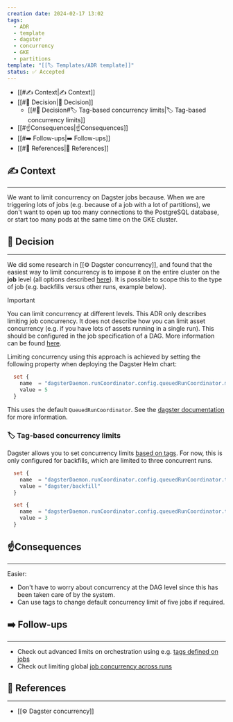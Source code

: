 ```yaml
---
creation date: 2024-02-17 13:02
tags:
  - ADR
  - template
  - dagster
  - concurrency
  - GKE
  - partitions
template: "[[🏷 Templates/ADR template]]"
status: ✅ Accepted
---
```

- [[#✍️ Context|✍️ Context]]
- [[#🤝 Decision|🤝 Decision]]
	- [[#🤝 Decision#🏷️ Tag-based concurrency limits|🏷️ Tag-based concurrency limits]]
- [[#☝️Consequences|☝️Consequences]]
- [[#➡️ Follow-ups|➡️ Follow-ups]]
- [[#🔗 References|🔗 References]]

## ✍️ Context
---
We want to limit concurrency on Dagster jobs because. When we are triggering lots of jobs (e.g. because of a job with a lot of partitions), we don't want to open up too many connections to the PostgreSQL database, or start too many pods at the same time on the GKE cluster.

## 🤝 Decision
---
We did some research in [[⚙️ Dagster concurrency]], and found that the easiest way to limit concurrency is to impose it on the entire cluster on the **job** level (all options described [here](https://docs.dagster.io/guides/limiting-concurrency-in-data-pipelines)). It is possible to scope this to the type of job (e.g. backfills versus other runs, example below).

> [!important]
> You can limit concurrency at different levels. This ADR only describes limiting job concurrency. It does not describe how you can limit asset concurrency (e.g. if you have lots of assets running in a single run). This should be configured in the job specification of a DAG. More information can be found [here](https://docs.dagster.io/guides/limiting-concurrency-in-data-pipelines#configuring-opasset-level-concurrency).

Limiting concurrency using this approach is achieved by setting the following property when deploying the Dagster Helm chart:

```terraform
  set {
    name  = "dagsterDaemon.runCoordinator.config.queuedRunCoordinator.maxConcurrentRuns"
    value = 5
  }
```

This uses the default `QueuedRunCoordinator`. See the [dagster documentation](https://docs.dagster.io/deployment/run-coordinator) for more information.

### 🏷️ Tag-based concurrency limits
Dagster allows you to set concurrency limits [based on tags](https://docs.dagster.io/guides/limiting-concurrency-in-data-pipelines#configuring-opasset-level-concurrency). For now, this is only configured for backfills, which are limited to three concurrent runs.

```terraform
  set {
    name  = "dagsterDaemon.runCoordinator.config.queuedRunCoordinator.tagConcurrencyLimits[0].key"
    value = "dagster/backfill"
  }

  set {
    name  = "dagsterDaemon.runCoordinator.config.queuedRunCoordinator.tagConcurrencyLimits[0].limit"
    value = 3
  }
```

## ☝️Consequences
---
Easier:
- Don't have to worry about concurrency at the DAG level since this has been taken care of by the system.
- Can use tags to change default concurrency limit of five jobs if required.

## ➡️ Follow-ups
---
- Check out advanced limits on orchestration using e.g. [tags defined on jobs](https://docs.dagster.io/guides/limiting-concurrency-in-data-pipelines#limiting-concurrency-using-tags)
- Check out limiting global [job concurrency across runs](https://docs.dagster.io/guides/limiting-concurrency-in-data-pipelines#limiting-opasset-concurrency-across-runs)

## 🔗 References
---
- [[⚙️ Dagster concurrency]]
